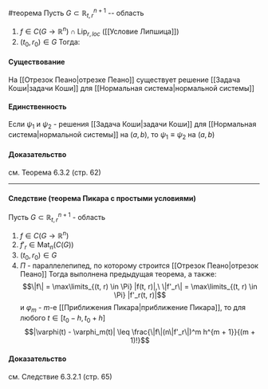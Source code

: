 #теорема 
Пусть $G\subset\mathbb{R}_{t,r}^{n+1}$ -- область
1. $f\in C(G\rightarrow\mathbb{R}^n)\cap\operatorname{Lip}_{r,loc}$ ([[Условие Липшица]])
2. $(t_0,r_0)\in G$
Тогда: 
#### Существование 
На [[Отрезок Пеано|отрезке Пеано]] существует решение [[Задача Коши|задачи Коши]] для [[Нормальная система|нормальной системы]]
#### Единственность
Если $\psi_1$ и $\psi_2$ - решения [[Задача Коши|задачи Коши]] для [[Нормальная система|нормальной системы]] на $(a, b)$, то $\psi_1 \equiv \psi_2$ на $(a, b)$
#### Доказательство 
см. Теорема 6.3.2 (стр. 62)

---
#### Следствие (теорема Пикара с простыми условиями)
Пусть $G \subset \mathbb{R}^{n + 1}_{t, r}$ - область
1. $f \in C(G \to \mathbb{R}^n)$
2. $f'_r \in \operatorname{Mat}_n(C(G))$
3. $(t_0, r_0) \in G$
4. $\Pi$ - параллелепипед, по которому строится [[Отрезок Пеано|отрезок Пеано]]
Тогда выполнена предыдущая теорема, а также:
$$\|f\| = \max\limits_{(t, r) \in \Pi} |f(t, r)|,\ \|f'_r\| = \max\limits_{(t, r) \in \Pi} |f'_r(t, r)|$$
и $\varphi_m$ - $m$-е [[Приближения Пикара|приближение Пикара]], то для любого $t \in [t_0 - h, t_0 + h]$
$$|\varphi(t) - \varphi_m(t)| \leq \frac{\|f\|(n\|f'_r\|)^m h^{m + 1}}{(m + 1)!}$$
#### Доказательство
см. Следствие 6.3.2.1 (стр. 65)
